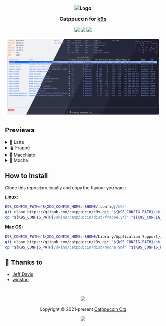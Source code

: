 <h3 align="center">
	<img src="https://raw.githubusercontent.com/catppuccin/catppuccin/main/assets/logos/exports/1544x1544_circle.png" width="100" alt="Logo"/><br/>
	<img src="https://raw.githubusercontent.com/catppuccin/catppuccin/main/assets/misc/transparent.png" height="30" width="0px"/>
	Catppuccin for <a href="https://github.com/derailed/k9s">k9s</a>
	<img src="https://raw.githubusercontent.com/catppuccin/catppuccin/main/assets/misc/transparent.png" height="30" width="0px"/>
</h3>

<p align="center">
	<a href="https://github.com/catppuccin/k9s/stargazers"><img src="https://img.shields.io/github/stars/catppuccin/k9s?colorA=363a4f&colorB=b7bdf8&style=for-the-badge"></a>
	<a href="https://github.com/catppuccin/k9s/issues"><img src="https://img.shields.io/github/issues/catppuccin/k9s?colorA=363a4f&colorB=f5a97f&style=for-the-badge"></a>
	<a href="https://github.com/catppuccin/k9s/contributors"><img src="https://img.shields.io/github/contributors/catppuccin/k9s?colorA=363a4f&colorB=a6da95&style=for-the-badge"></a>
</p>

<p align="center">
	<img src="./assets/preview.webp"/>
</p>

## Previews

<details>
<summary>🌻 Latte</summary>
<img src="assets/latte.webp"/>
</details>
<details>
<summary>🪴 Frappé</summary>
<img src="assets/frappe.webp"/>
</details>
<details>
<summary>🌺 Macchiato</summary>
<img src="assets/macchiato.webp"/>
</details>
<details>
<summary>🌿 Mocha</summary>
<img src="assets/mocha.webp"/>
</details>

## How to Install 

Clone this repository locally and copy the flavour you want:

<b>Linux:</b>
```bash
K9S_CONFIG_PATH="${XDG_CONFIG_HOME:-$HOME/.config}/k9s"
git clone https://github.com/catppuccin/k9s.git "${K9S_CONFIG_PATH}/skins/catppuccin" --depth 1
cp "${K9S_CONFIG_PATH}/skins/catppuccin/dist/frappe.yml" "${K9S_CONFIG_PATH}/skin.yml"
```


<b>Mac OS:</b>
```bash
K9S_CONFIG_PATH="${XDG_CONFIG_HOME:-$HOME/Library/Application Support}/k9s"
git clone https://github.com/catppuccin/k9s.git "${K9S_CONFIG_PATH}/skins/catppuccin" --depth 1
cp "${K9S_CONFIG_PATH}/skins/catppuccin/dist/mocha.yml" "${K9S_CONFIG_PATH}/skin.yml"
```

## 💝 Thanks to

- [Jeff Davis](https://github.com/JefeDavis)
- [winston](https://github.com/nekowinston)

&nbsp;

<p align="center">
	<img src="https://raw.githubusercontent.com/catppuccin/catppuccin/main/assets/footers/gray0_ctp_on_line.svg?sanitize=true" />
</p>

<p align="center">
	Copyright &copy; 2021-present <a href="https://github.com/catppuccin" target="_blank">Catppuccin Org</a>
</p>

<p align="center">
	<a href="https://github.com/catppuccin/catppuccin/blob/main/LICENSE"><img src="https://img.shields.io/static/v1.svg?style=for-the-badge&label=License&message=MIT&logoColor=d9e0ee&colorA=363a4f&colorB=b7bdf8"/></a>
</p>
